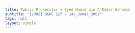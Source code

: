 ```yaml
---
title: Public Prosecutor v Syed Hamid bin A Kadir Alhamid
subtitle: "[2002] SGHC 127 / 14\_June\_2002"
tags: null
layout: single
---
```


